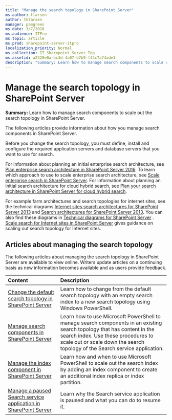 ```yaml
---
title: "Manage the search topology in SharePoint Server"
ms.author: tlarsen
author: tklarsen
manager: pamgreen
ms.date: 3/7/2018
ms.audience: ITPro
ms.topic: article
ms.prod: sharepoint-server-itpro
localization_priority: Normal
ms.collection: IT_Sharepoint_Server_Top
ms.assetid: a2420e0a-bc3d-4a07-b7b9-f44c7a74ade1
description: "Summary: Learn how to manage search components to scale out the search topology in SharePoint Server."
---
```


# Manage the search topology in SharePoint Server

 **Summary:** Learn how to manage search components to scale out the search topology in SharePoint Server. 
  
The following articles provide information about how you manage search components in SharePoint Server.
  
Before you change the search topology, you must define, install and configure the required application servers and database servers that you want to use for search.
  
For information about planning an initial enterprise search architecture, see [Plan enterprise search architecture in SharePoint Server 2016](plan-enterprise-search-architecture.md). To learn which approach to use to scale enterprise search architecture, see [Scale enterprise search in SharePoint Server](scale-enterprise-search.md). For information about planning an initial search architecture for cloud hybrid search, see [Plan your search architecture in SharePoint Server for cloud hybrid search](http://technet.microsoft.com/library/33926857-302c-424f-ba78-03286cf5ac30%28Office.14%29.aspx#BKMK_Plan_search_architecture).
  
For example farm architectures and search topologies for internet sites, see the technical diagrams [Internet sites search architectures for SharePoint Server 2013](https://www.microsoft.com/en-us/download/details.aspx?id=54296) and [Search architectures for SharePoint Server 2013](https://docs.com/officeitpro/3386/search-architectures-for-sharepoint-server-2016). You can also find these diagrams in [Technical diagrams for SharePoint Server](../technical-reference/technical-diagrams.md) . [Scale search for Internet sites in SharePoint Server](scale-search-for-internet-sites.md) gives guidance on scaling out search topology for Internet sites. 
  
## Articles about managing the search topology

The following articles about managing the search topology in SharePoint Server are available to view online. Writers update articles on a continuing basis as new information becomes available and as users provide feedback.
  
|                                                   **Content**                                                    |                                                                                                                **Description**                                                                                                                |
| :--------------------------------------------------------------------------------------------------------------- | :-------------------------------------------------------------------------------------------------------------------------------------------------------------------------------------------------------------------------------------------- |
| [Change the default search topology in SharePoint Server](change-the-default-search-topology.md)                 | Learn how to change from the default search topology with an empty search index to a new search topology using Windows PowerShell.                                                                                                            |
| [Manage search components in SharePoint Server](manage-search-components.md)                                     | Learn how to use Microsoft PowerShell to manage search components in an existing search topology that has content in the search index. Use these procedures to scale out or scale down the search topology of the Search service application. |
| [Manage the index component in SharePoint Server](manage-the-index-component.md)                                 | Learn how and when to use Microsoft PowerShell to scale out the search index by adding an index component to create an additional index replica or index partition.                                                                           |
| [Manage a paused Search service application in SharePoint Server](manage-a-paused-search-service-application.md) | Learn why the Search service application is paused and what you can do to resume it.                                                                                                                                                          |
   

